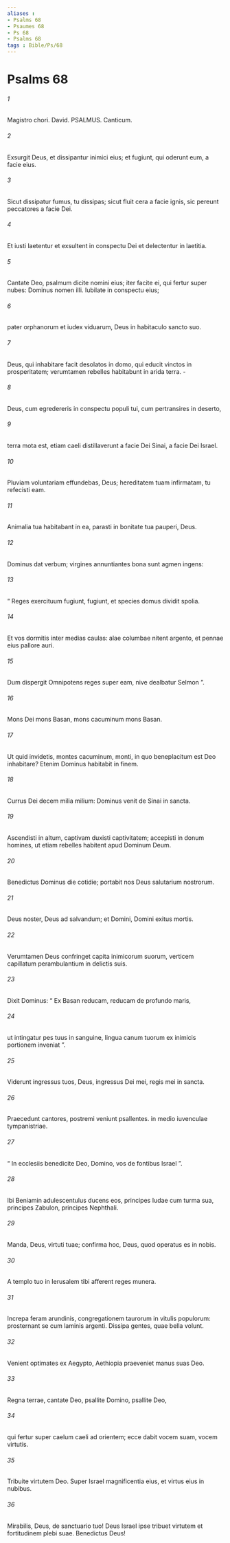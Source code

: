 ```yaml
---
aliases : 
- Psalms 68
- Psaumes 68
- Ps 68
- Psalms 68
tags : Bible/Ps/68
---
```


# Psalms 68

###### 1
Magistro chori. David. PSALMUS. Canticum.
###### 2
Exsurgit Deus, et dissipantur inimici eius; et fugiunt, qui oderunt eum, a facie eius.
###### 3
Sicut dissipatur fumus, tu dissipas; sicut fluit cera a facie ignis, sic pereunt peccatores a facie Dei.
###### 4
Et iusti laetentur et exsultent in conspectu Dei et delectentur in laetitia.
###### 5
Cantate Deo, psalmum dicite nomini eius; iter facite ei, qui fertur super nubes: Dominus nomen illi. Iubilate in conspectu eius;
###### 6
pater orphanorum et iudex viduarum, Deus in habitaculo sancto suo.
###### 7
Deus, qui inhabitare facit desolatos in domo, qui educit vinctos in prosperitatem; verumtamen rebelles habitabunt in arida terra. -
###### 8
Deus, cum egredereris in conspectu populi tui, cum pertransires in deserto,
###### 9
terra mota est, etiam caeli distillaverunt a facie Dei Sinai, a facie Dei Israel.
###### 10
Pluviam voluntariam effundebas, Deus; hereditatem tuam infirmatam, tu refecisti eam.
###### 11
Animalia tua habitabant in ea, parasti in bonitate tua pauperi, Deus.
###### 12
Dominus dat verbum; virgines annuntiantes bona sunt agmen ingens:
###### 13
“ Reges exercituum fugiunt, fugiunt, et species domus dividit spolia.
###### 14
Et vos dormitis inter medias caulas: alae columbae nitent argento, et pennae eius pallore auri.
###### 15
Dum dispergit Omnipotens reges super eam, nive dealbatur Selmon ”.
###### 16
Mons Dei mons Basan, mons cacuminum mons Basan.
###### 17
Ut quid invidetis, montes cacuminum, monti, in quo beneplacitum est Deo inhabitare? Etenim Dominus habitabit in finem.
###### 18
Currus Dei decem milia milium: Dominus venit de Sinai in sancta.
###### 19
Ascendisti in altum, captivam duxisti captivitatem; accepisti in donum homines, ut etiam rebelles habitent apud Dominum Deum.
###### 20
Benedictus Dominus die cotidie; portabit nos Deus salutarium nostrorum.
###### 21
Deus noster, Deus ad salvandum; et Domini, Domini exitus mortis.
###### 22
Verumtamen Deus confringet capita inimicorum suorum, verticem capillatum perambulantium in delictis suis.
###### 23
Dixit Dominus: “ Ex Basan reducam, reducam de profundo maris,
###### 24
ut intingatur pes tuus in sanguine, lingua canum tuorum ex inimicis portionem inveniat ”.
###### 25
Viderunt ingressus tuos, Deus, ingressus Dei mei, regis mei in sancta.
###### 26
Praecedunt cantores, postremi veniunt psallentes. in medio iuvenculae tympanistriae.
###### 27
“ In ecclesiis benedicite Deo, Domino, vos de fontibus Israel ”.
###### 28
Ibi Beniamin adulescentulus ducens eos, principes Iudae cum turma sua, principes Zabulon, principes Nephthali.
###### 29
Manda, Deus, virtuti tuae; confirma hoc, Deus, quod operatus es in nobis.
###### 30
A templo tuo in Ierusalem tibi afferent reges munera.
###### 31
Increpa feram arundinis, congregationem taurorum in vitulis populorum: prosternant se cum laminis argenti. Dissipa gentes, quae bella volunt.
###### 32
Venient optimates ex Aegypto, Aethiopia praeveniet manus suas Deo.
###### 33
Regna terrae, cantate Deo, psallite Domino, psallite Deo,
###### 34
qui fertur super caelum caeli ad orientem; ecce dabit vocem suam, vocem virtutis.
###### 35
Tribuite virtutem Deo. Super Israel magnificentia eius, et virtus eius in nubibus.
###### 36
Mirabilis, Deus, de sanctuario tuo! Deus Israel ipse tribuet virtutem et fortitudinem plebi suae. Benedictus Deus!
